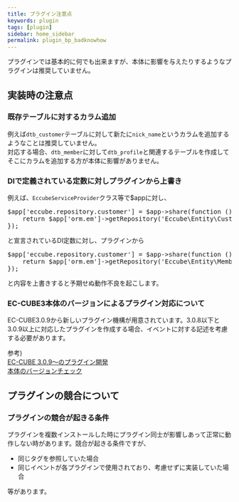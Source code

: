 ```yaml
---
title: プラグイン注意点
keywords: plugin 
tags: [plugin]
sidebar: home_sidebar
permalink: plugin_bp_badknowhow
---
```


プラグインでは基本的に何でも出来ますが、本体に影響を与えたりするようなプラグインは推奨していません。

## 実装時の注意点

### 既存テーブルに対するカラム追加
例えば`dtb_customer`テーブルに対して新たに`nick_name`というカラムを追加するようなことは推奨していません。  
対応する場合、`dtb_member`に対して`dtb_profile`と関連するテーブルを作成してそこにカラムを追加する方が本体に影響がありません。

### DIで定義されている定数に対しプラグインから上書き
例えば、`EccubeServiceProvider`クラス等で$appに対し、

<pre>
$app['eccube.repository.customer'] = $app->share(function () use ($app) {
    return $app['orm.em']->getRepository('Eccube\Entity\Customer');
});</pre>
と宣言されているDI定数に対し、プラグインから

<pre>
$app['eccube.repository.customer'] = $app->share(function () use ($app) {
    return $app['orm.em']->getRepository('Eccube\Entity\Member');
});</pre>
と内容を上書きすると予期せぬ動作不良を起こします。

### EC-CUBE3本体のバージョンによるプラグイン対応について
EC-CUBE3.0.9から新しいプラグイン機構が用意されています。3.0.8以下と3.0.9以上に対応したプラグインを作成する場合、イベントに対する記述を考慮する必要があります。

参考)  
[EC-CUBE 3.0.9～のプラグイン開発](plugin_tutorial#ec-cube-309)  
[本体のバージョンチェック](plugin_bp_event#section-2)


## プラグインの競合について

### プラグインの競合が起きる条件
プラグインを複数インストールした時にプラグイン同士が影響しあって正常に動作しない時があります。競合が起きる条件ですが、

- 同じタグを参照していた場合
- 同じイベントが各プラグインで使用されており、考慮せずに実装していた場合

等があります。






